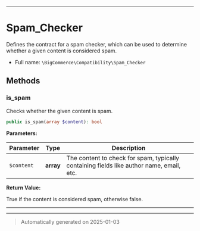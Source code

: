 ***

# Spam_Checker

Defines the contract for a spam checker, which can be used to determine whether a given content is considered spam.



* Full name: `\BigCommerce\Compatibility\Spam_Checker`



## Methods


### is_spam

Checks whether the given content is spam.

```php
public is_spam(array $content): bool
```








**Parameters:**

| Parameter | Type | Description |
|-----------|------|-------------|
| `$content` | **array** | The content to check for spam, typically containing fields like author name, email, etc. |


**Return Value:**

True if the content is considered spam, otherwise false.




***


***
> Automatically generated on 2025-01-03
